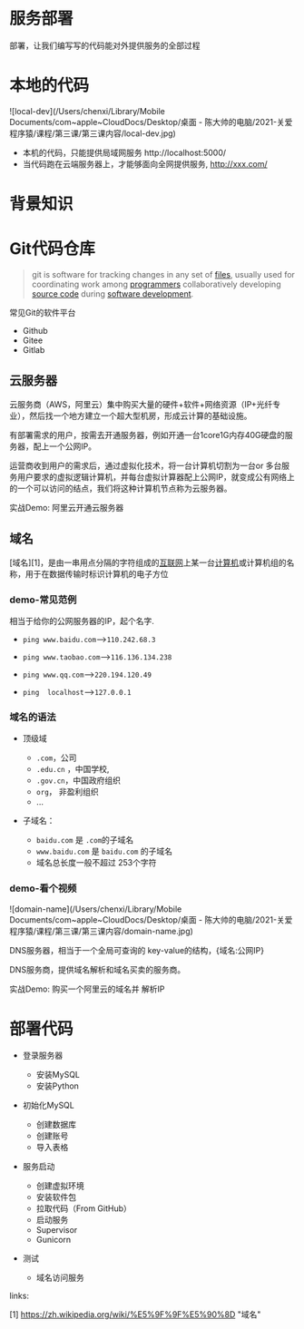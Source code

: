 # 服务部署

部署，让我们编写写的代码能对外提供服务的全部过程



# 本地的代码 

![local-dev](/Users/chenxi/Library/Mobile Documents/com~apple~CloudDocs/Desktop/桌面 - 陈大帅的电脑/2021-关爱程序猿/课程/第三课/第三课内容/local-dev.jpg)

* 本机的代码，只能提供局域网服务 http://localhost:5000/
* 当代码跑在云端服务器上，才能够面向全网提供服务,  http://xxx.com/



# 背景知识

# Git代码仓库

> git is software for tracking changes in any set of [files](https://en.wikipedia.org/wiki/Computer_file), usually used for coordinating work among [programmers](https://en.wikipedia.org/wiki/Programmer) collaboratively developing [source code](https://en.wikipedia.org/wiki/Source_code) during [software development](https://en.wikipedia.org/wiki/Software_development). 

常见Git的软件平台

* Github
* Gitee
* Gitlab



## 云服务器

云服务商（AWS，阿里云）集中购买大量的硬件+软件+网络资源（IP+光纤专业），然后找一个地方建立一个超大型机房，形成云计算的基础设施。

有部署需求的用户，按需去开通服务器，例如开通一台1core1G内存40G硬盘的服务器，配上一个公网IP。

运营商收到用户的需求后，通过虚拟化技术，将一台计算机切割为一台or 多台服务用户要求的虚拟逻辑计算机，并每台虚拟计算器配上公网IP，就变成公有网络上的一个可以访问的结点，我们将这种计算机节点称为云服务器。

实战Demo: 阿里云开通云服务器



## 域名

[域名][1]，是由一串用点分隔的字符组成的[互联网](https://zh.wikipedia.org/wiki/互联网)上某一台[计算机](https://zh.wikipedia.org/wiki/電子計算機)或计算机组的名称，用于在数据传输时标识计算机的电子方位

### demo-常见范例

相当于给你的公网服务器的IP，起个名字.

* `ping www.baidu.com`-->`110.242.68.3`

* `ping www.taobao.com`-->`116.136.134.238`

* `ping www.qq.com`-->`220.194.120.49`
* `ping  localhost`-->`127.0.0.1`



### 域名的语法

* 顶级域

  * `.com`，公司
  * `.edu.cn` ，中国学校,
  * `.gov.cn`，中国政府组织
  * `org`， 非盈利组织
  * ...

  

* 子域名：

  *  `baidu.com` 是 `.com`的子域名
  * `www.baidu.com` 是 `baidu.com` 的子域名
  * 域名总长度一般不超过 253个字符



### demo-看个视频

![domain-name](/Users/chenxi/Library/Mobile Documents/com~apple~CloudDocs/Desktop/桌面 - 陈大帅的电脑/2021-关爱程序猿/课程/第三课/第三课内容/domain-name.jpg)



DNS服务器，相当于一个全局可查询的 key-value的结构，{域名:公网IP}

DNS服务商，提供域名解析和域名买卖的服务商。



实战Demo: 购买一个阿里云的域名并 解析IP



# 部署代码

* 登录服务器

  * 安装MySQL
  * 安装Python

  

* 初始化MySQL

  * 创建数据库
  * 创建账号
  * 导入表格

  

* 服务启动

  * 创建虚拟环境
  * 安装软件包
  * 拉取代码（From GitHub）
  * 启动服务
  * Supervisor
  * Gunicorn

  

* 测试

  * 域名访问服务







links:

[1]  https://zh.wikipedia.org/wiki/%E5%9F%9F%E5%90%8D "域名"

